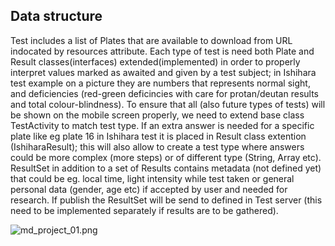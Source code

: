 ## Data structure ##

Test includes a list of Plates that are available to download from URL indocated by resources attribute. Each type of test is need both Plate and Result classes(interfaces) extended(implemented) in order to properly interpret values marked as awaited and given by a test subject; in Ishihara test example on a picture they are numbers that represents normal sight, and deficiencies (red-green deficincies with care for protan/deutan results and total colour-blindness). To ensure that all (also future types of tests) will be shown on the mobile screen properly, we need to extend base class TestActivity to match test type. If an extra answer is needed for a specific plate like eg plate 16 in Ishihara test it is placed in Result class extention (IshiharaResult); this will also allow to create a test type where answers could be more complex (more steps) or of different type (String, Array etc). ResultSet in addition to a set of Results contains metadata (not defined yet) that could be eg. local time, light intensity while test taken or general personal data (gender, age etc) if accepted by user and needed for research. If publish the ResultSet will be send to defined in Test server (this need to be implemented separately if results are to be gathered).

![md_project_01.png](https://bitbucket.org/repo/x8G5dpK/images/3231205733-md_project_01.png)